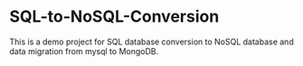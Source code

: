 # SQL-to-NoSQL-Conversion

This is a demo project for SQL database conversion to NoSQL database and data migration from mysql to MongoDB.
